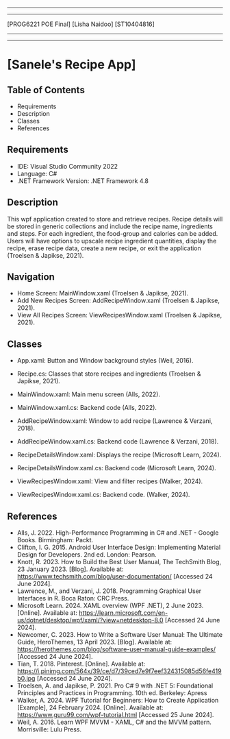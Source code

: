 ***
***
\[PROG6221 POE Final\]
\[Lisha Naidoo\]
\[ST10404816\]
***
***

# \[Sanele's Recipe App\]

## Table of Contents
- Requirements
- Description
- Classes
- References

## Requirements

+ IDE: Visual Studio Community 2022
+ Language: C#
+ .NET Framework Version: .NET Framework 4.8

## Description

This wpf application created to store and retrieve recipes. Recipe details will be stored in generic collections and include the recipe name, ingredients and steps. For each ingredient, the food-group and calories can be added. Users will have options to upscale recipe ingredient quantities, display the recipe, erase recipe data, create a new recipe, or exit the application (Troelsen & Japikse, 2021).

## Navigation

* Home Screen: MainWindow.xaml (Troelsen & Japikse, 2021).
* Add New Recipes Screen: AddRecipeWindow.xaml (Troelsen & Japikse, 2021).
* View All Recipes Screen: ViewRecipesWindow.xaml (Troelsen & Japikse, 2021).

## Classes
* App.xaml: Button and Window background styles (Weil, 2016).

* Recipe.cs: Classes that store recipes and ingredients (Troelsen & Japikse, 2021).

* MainWindow.xaml: Main menu screen (Alls, 2022).
* MainWindow.xaml.cs: Backend code (Alls, 2022).

* AddRecipeWindow.xaml: Window to add recipe (Lawrence & Verzani, 2018).
* AddRecipeWindow.xaml.cs: Backend code (Lawrence & Verzani, 2018).

* RecipeDetailsWindow.xaml: Displays the recipe (Microsoft Learn, 2024).
* RecipeDetailsWindow.xaml.cs: Backend code (Microsoft Learn, 2024).

* ViewRecipesWindow.xaml: View and filter recipes (Walker, 2024).
* ViewRecipesWindow.xaml.cs: Backend code. (Walker, 2024).

## References

- Alls, J. 2022. High-Performance Programming in C# and .NET - Google Books. Birmingham: Packt.
- Clifton, I. G. 2015. Android User Interface Design: Implementing Material Design for Developers. 2nd ed. London: Pearson.
- Knott, R. 2023. How to Build the Best User Manual, The TechSmith Blog, 23 January 2023. [Blog]. Available at: https://www.techsmith.com/blog/user-documentation/ [Accessed 24 June 2024].
- Lawrence, M., and Verzani, J. 2018. Programming Graphical User Interfaces in R. Boca Raton: CRC Press.
- Microsoft Learn. 2024. XAML overview (WPF .NET), 2 June 2023. [Online]. Available at: https://learn.microsoft.com/en-us/dotnet/desktop/wpf/xaml/?view=netdesktop-8.0 [Accessed 24 June 2024].
- Newcomer, C. 2023. How to Write a Software User Manual: The Ultimate Guide, HeroThemes, 13 April 2023. [Blog]. Available at: https://herothemes.com/blog/software-user-manual-guide-examples/ [Accessed 24 June 2024].
- Tian, T. 2018. Pinterest. [Online]. Available at: https://i.pinimg.com/564x/39/ce/d7/39ced7e9f7eef324315085d56fe419b0.jpg [Accessed 24 June 2024].
- Troelsen, A. and Japikse, P. 2021. Pro C# 9 with .NET 5: Foundational Principles and Practices in Programming. 10th ed. Berkeley: Apress
- Walker, A. 2024. WPF Tutorial for Beginners: How to Create Application [Example], 24 February 2024. [Online]. Available at: https://www.guru99.com/wpf-tutorial.html [Accessed 25 June 2024].
- Weil, A. 2016. Learn WPF MVVM - XAML, C# and the MVVM pattern. Morrisville: Lulu Press.





